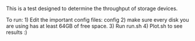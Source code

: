 This is a test designed to determine the throughput of
storage devices.

To run:
	1) Edit the important config files:
		config
	2) make sure every disk you are using has at least 64GB of free space.
	3) Run run.sh
	4) Plot.sh to see results :) 

